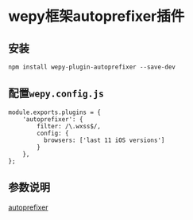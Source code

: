 # wepy框架autoprefixer插件

## 安装

```
npm install wepy-plugin-autoprefixer --save-dev
```

## 配置`wepy.config.js`

```
module.exports.plugins = {
    'autoprefixer': {
        filter: /\.wxss$/,
        config: {
          browsers: ['last 11 iOS versions']
        }
    },
};
```


## 参数说明 

[autoprefixer](https://github.com/postcss/autoprefixer#options)